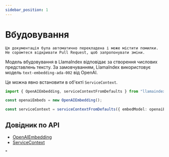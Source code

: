 ```yaml
---
sidebar_position: 1
---
```


# Вбудовування

`Ця документація була автоматично перекладена і може містити помилки. Не соромтеся відкривати Pull Request, щоб запропонувати зміни.`

Модель вбудовування в LlamaIndex відповідає за створення числових представлень тексту. За замовчуванням, LlamaIndex використовує модель `text-embedding-ada-002` від OpenAI.

Це можна явно встановити в об'єкті `ServiceContext`.

```typescript
import { OpenAIEmbedding, serviceContextFromDefaults } from "llamaindex";

const openaiEmbeds = new OpenAIEmbedding();

const serviceContext = serviceContextFromDefaults({ embedModel: openaiEmbeds });
```

## Довідник по API

- [OpenAIEmbedding](../../api/classes/OpenAIEmbedding.md)
- [ServiceContext](../../api/interfaces/ServiceContext.md)

"
